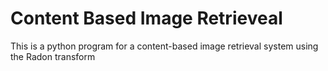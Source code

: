 # Content Based Image Retrieveal
This is a python program for a content-based image retrieval system using the Radon transform
